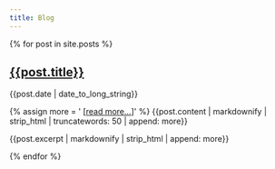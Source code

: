 ```yaml
---
title: Blog
---
```


{% for post in site.posts %}

[{{post.title}}]({{post.url}})
------------------------------

<p class="post-date">{{post.date | date_to_long_string}}</p>

{% assign more = ' [<a href="' | append: {{post.url}} | append: '">read&nbsp;more…</a>]' %}
{{post.content | markdownify | strip_html | truncatewords: 50 | append: more}}

{{post.excerpt | markdownify | strip_html | append: more}}

<!-- {{post.excerpt | append: '[read more…]' | strip_newlines | markdownify | strip_html}} -->

<!-- [{{post.title}}]({{post.url}}) -->
<!-- ------------------------------ -->

<!-- <p class="post-date">{{post.date | date_to_long_string}}</p> -->

<!-- {{post.excerpt}} -->

<!-- [[read more…]({{post.url}})] -->

{% endfor %}

